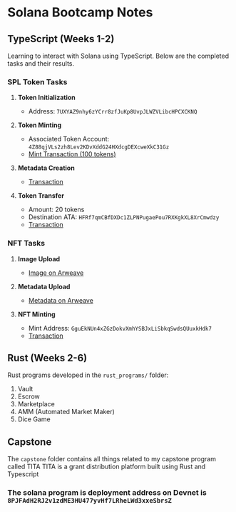 # Solana Bootcamp Notes

## TypeScript (Weeks 1-2)
Learning to interact with Solana using TypeScript. Below are the completed tasks and their results.

### SPL Token Tasks
1. **Token Initialization**
    - Address: `7UXYAZ9nhy6zYCrr8zfJuKp8UvpJLWZVLibcHPCXCKNQ`

2. **Token Minting**
    - Associated Token Account: `4Z88qjVLs2zh8Lev2KDvXddG24HXdcgDEXcweXkC31Gz`
    - [Mint Transaction (100 tokens)](https://explorer.solana.com/tx/4CLrvxv5dUJttW9e4e6JFs63KvEjkpWjTYfJt4G3isyB1S2By7DjR9YKe99reVJHWEtsLgfsGKijXGmZUdLneBH6)

3. **Metadata Creation**
    - [Transaction](https://explorer.solana.com/tx/33A5sGWanNugyHT97TLtbJHwjAMTCH6z6rQWfxFq4fMRhVUWrYwCCchLqh5fFipFGfbji2yURWarnZ21HUD6WbYd)

4. **Token Transfer**
    - Amount: 20 tokens
    - Destination ATA: `HFRf7qmCBfDXDc1ZLPNPugaePou7RXKgkXL8XrCmwdzy`
    - [Transaction](https://explorer.solana.com/tx/MQdfBFxiKdqqmsn1XwDkLx21wzrvRUZmsJbvFXSdXARB6mDjPq1azhh7PJtRF2wdufwsMKGHVobJbMeqmFaF5eR)

### NFT Tasks
1. **Image Upload**
    - [Image on Arweave](https://arweave.net/CYb5wfHqEDwWJCUUfHcb8ZPczyW3JuydoiMFUrmdZ92j)

2. **Metadata Upload**
    - [Metadata on Arweave](https://arweave.net/5snZx1CAnSZUnLFCGK4a6P6jZb38i1rAb9zoyvQWw2vG)

3. **NFT Minting**
    - Mint Address: `GguEkNUn4xZGzDokvXmhYSBJxLiSbkqSwdsQUuxkHdk7`
    - [Transaction](https://explorer.solana.com/tx/42XR4cYWmCR8jhd5DFKJnT68AkCf6axNB7wxxgTe7gKD55QUjxzZyreZm48dwg4gEozufeq615vtJ8zohXA8MrGB?cluster=devnet)

## Rust (Weeks 2-6)
Rust programs developed in the `rust_programs/` folder:
1. Vault
2. Escrow
3. Marketplace
4. AMM (Automated Market Maker)
5. Dice Game


## Capstone
The `capstone` folder contains all things related to my capstone program called TITA
TITA is a grant distribution platform built using Rust and Typescript

### The solana program is deployment address on Devnet is `8PJFAdH2RJ2v1zdME3HU477yvHf7LRheLWd3xxeSbrsZ`